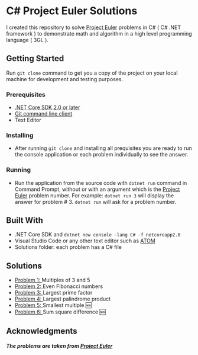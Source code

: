 
# C# Project Euler Solutions


I created this repository to solve [Project Euler](https://projecteuler.net) problems in C# ( C# .NET framework ) to demonstrate math and algorithm in a high level programming language ( 3GL ). 
## Getting Started

Run `git clone` command to get you a copy of the project on your local machine for development and testing purposes.

### Prerequisites

* [.NET Core SDK 2.0 or later](https://www.microsoft.com/net/download/windows)
* [Git command line client](https://www.git-scm.com/)
* Text Editor

### Installing
* After running `git clone` and installing all prequisites you are ready to run the console application or each problem individually to see the answer.

### Running
* Run the application from the source code with `dotnet run` command in Command Prompt, without or with an argument which is the [Project Euler](https://projecteuler.net/archives) problem number.
For example: `dotnet run 3` will display the answer for problem # 3. 
`dotnet run` will ask  for a problem number.
## Built With
* .NET Core SDK and `dotnet new console -lang C# -f netcoreapp2.0`  
* Visual Studio Code or any other text editor such as [ATOM](https://atom.io/)
* Solutions folder:  each problem has a C# file

## Solutions
- [Problem 1: ](./Solutions/Problem_1.cs)Multiples of 3 and 5
- [Problem 2: ](./Solutions/Problem_2.cs)Even Fibonacci numbers
- [Problem 3: ](./Solutions/Problem_3.cs)Largest prime factor
- [Problem 4: ](./Solutions/Problem_4.cs)Largest palindrome product
- [Problem 5: ](./Solutions/Problem_5.cs)Smallest multiple :new:
- [Problem 6: ](./Solutions/Problem_6.cs)Sum square difference :new:






## Acknowledgments
##### The problems are taken from [Project Euler](http://projecteuler.net/)
